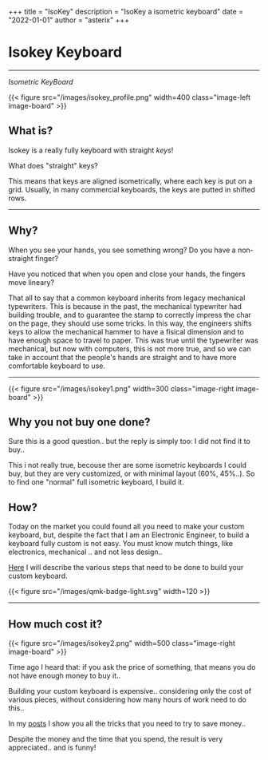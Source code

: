+++
title = "IsoKey"
description = "IsoKey a isometric keyboard"
date = "2022-01-01"
author = "asterix"
+++


# Isokey Keyboard

---

*Isometric KeyBoard*


{{< figure src="/images/isokey_profile.png" width=400 class="image-left image-board" >}}

## What is?

Isokey is a really fully keyboard with straight *keys*!

What does "straight" keys?

This means that keys are aligned isometrically, where each key is put on a grid. Usually, in many commercial keyboards, the keys are putted in shifted rows.

---

## Why?

When you see your hands, you see something wrong? Do you have a non-straight finger?

Have you noticed that when you open and close your hands, the fingers move lineary?

That all to say that a common keyboard inherits from legacy mechanical typewriters. This is because in the past, the mechanical typewriter had building trouble, and to guarantee the stamp to correctly impress the char on the page, they should use some tricks. In this way, the engineers shifts keys to allow the mechanical hammer to have a fisical dimension and to have enough space to travel to paper. This was true until the typewriter was mechanical, but now with computers, this is not more true, and so we can take in account that the people's hands are straight and to have more comfortable keyboard to use.

---

{{< figure src="/images/isokey1.png" width=300 class="image-right image-board" >}}

## Why you not buy one done?

Sure this is a good question.. but the reply is simply too: I did not find it to buy..

This i not really true, becouse ther are some isometric keyboards I could buy, but they are very  customized, or with minimal layout (60%, 45%..).
So to find one "normal" full isometric keyboard, I build it.

## How?

Today on the market you could found all you need to make your custom keyboard, but, despite the fact that I am an Electronic Engineer, to build a keyboard fully custom is not easy. You must know mutch things, like electronics, mechanical .. and not less design..

[Here](/posts/isokey/) I will describe the various steps that need to be done to build your custom keyboard.

{{< figure src="/images/qmk-badge-light.svg" width=120 >}}

---

## How much cost it?

{{< figure src="/images/isokey2.png" width=500 class="image-right image-board" >}}

Time ago I heard that: if you ask the price of something, that means you do not have enough money to buy it..

Building your custom keyboard is expensive.. considering only the cost of various pieces, without considering how many hours of work need to do this..

In my [posts](/posts/isokey/) I show you all the tricks that you need to try to save money..

Despite the money and the time that you spend, the result is very appreciated.. and is funny!


